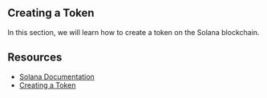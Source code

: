 ## Creating a Token

In this section, we will learn how to create a token on the Solana blockchain.

## Resources

- [Solana Documentation](https://solana.com/docs)
- [Creating a Token](https://solana.com/developers/guides/getstarted/how-to-create-a-token)